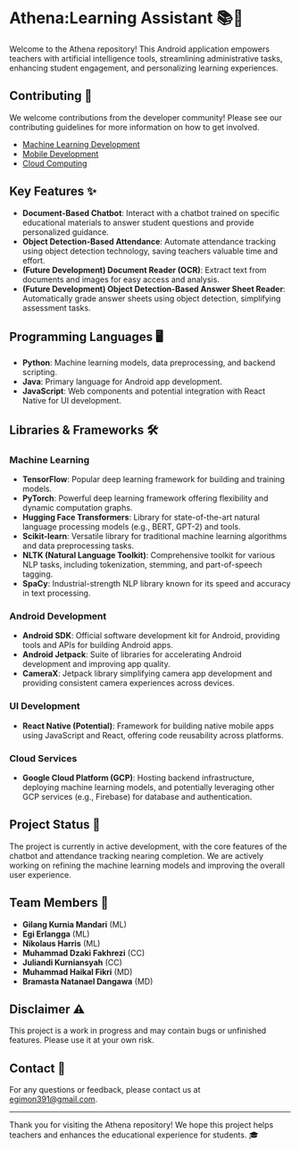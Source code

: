 # Athena:Learning Assistant 📚🤖

Welcome to the Athena repository! This Android application empowers teachers with artificial intelligence tools, streamlining administrative tasks, enhancing student engagement, and personalizing learning experiences.

## Contributing 🤝

We welcome contributions from the developer community! Please see our contributing guidelines for more information on how to get involved.

- [Machine Learning Development](https://github.com/Athena-Learning-Assistant/Athena-Learning-Assistant/tree/Machine-Learning)
- [Mobile Development](https://github.com/Athena-Learning-Assistant/Athena-Learning-Assistant/tree/Mobile-Development)
- [Cloud Computing](https://github.com/Athena-Learning-Assistant/Athena-Learning-Assistant/tree/Cloud-Computing)

## Key Features ✨

- **Document-Based Chatbot**: Interact with a chatbot trained on specific educational materials to answer student questions and provide personalized guidance.
- **Object Detection-Based Attendance**: Automate attendance tracking using object detection technology, saving teachers valuable time and effort.
- **(Future Development) Document Reader (OCR)**: Extract text from documents and images for easy access and analysis.
- **(Future Development) Object Detection-Based Answer Sheet Reader**: Automatically grade answer sheets using object detection, simplifying assessment tasks.

## Programming Languages 🖥️

- **Python**: Machine learning models, data preprocessing, and backend scripting.
- **Java**: Primary language for Android app development.
- **JavaScript**: Web components and potential integration with React Native for UI development.

## Libraries & Frameworks 🛠️

### Machine Learning
- **TensorFlow**: Popular deep learning framework for building and training models.
- **PyTorch**: Powerful deep learning framework offering flexibility and dynamic computation graphs.
- **Hugging Face Transformers**: Library for state-of-the-art natural language processing models (e.g., BERT, GPT-2) and tools.
- **Scikit-learn**: Versatile library for traditional machine learning algorithms and data preprocessing tasks.
- **NLTK (Natural Language Toolkit)**: Comprehensive toolkit for various NLP tasks, including tokenization, stemming, and part-of-speech tagging.
- **SpaCy**: Industrial-strength NLP library known for its speed and accuracy in text processing.

### Android Development
- **Android SDK**: Official software development kit for Android, providing tools and APIs for building Android apps.
- **Android Jetpack**: Suite of libraries for accelerating Android development and improving app quality.
- **CameraX**: Jetpack library simplifying camera app development and providing consistent camera experiences across devices.

### UI Development
- **React Native (Potential)**: Framework for building native mobile apps using JavaScript and React, offering code reusability across platforms.

### Cloud Services
- **Google Cloud Platform (GCP)**: Hosting backend infrastructure, deploying machine learning models, and potentially leveraging other GCP services (e.g., Firebase) for database and authentication.

## Project Status 🚀

The project is currently in active development, with the core features of the chatbot and attendance tracking nearing completion. We are actively working on refining the machine learning models and improving the overall user experience.

## Team Members 👥

- **Gilang Kurnia Mandari** (ML)
- **Egi Erlangga** (ML)
- **Nikolaus Harris** (ML)
- **Muhammad Dzaki Fakhrezi** (CC)
- **Juliandi Kurniansyah** (CC)
- **Muhammad Haikal Fikri** (MD)
- **Bramasta Natanael Dangawa** (MD)

## Disclaimer ⚠️

This project is a work in progress and may contain bugs or unfinished features. Please use it at your own risk.

## Contact 📧

For any questions or feedback, please contact us at egimon391@gmail.com.

---

Thank you for visiting the Athena repository! We hope this project helps teachers and enhances the educational experience for students. 🎓
